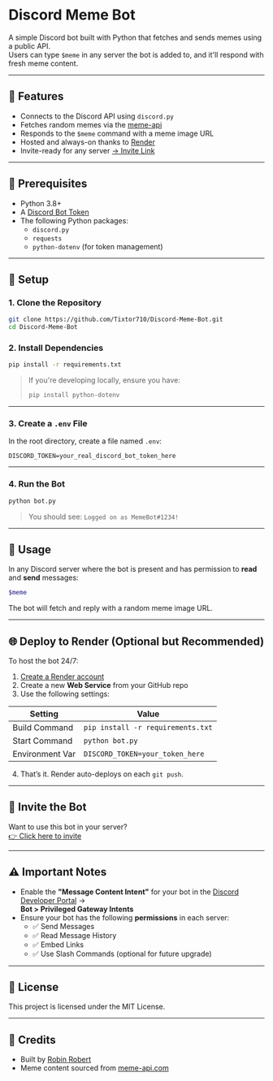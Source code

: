 # Discord Meme Bot

A simple Discord bot built with Python that fetches and sends memes using a public API.  
Users can type `$meme` in any server the bot is added to, and it'll respond with fresh meme content.

---

## 🚀 Features

- Connects to the Discord API using `discord.py`
- Fetches random memes via the [meme-api](https://meme-api.com)
- Responds to the `$meme` command with a meme image URL
- Hosted and always-on thanks to [Render](https://render.com)
- Invite-ready for any server [→ Invite Link](#-invite-the-bot)

---

## 🧰 Prerequisites

- Python 3.8+
- A [Discord Bot Token](https://discord.com/developers/applications)
- The following Python packages:
  - `discord.py`
  - `requests`
  - `python-dotenv` (for token management)

---

## 🔧 Setup

### 1. Clone the Repository

```bash
git clone https://github.com/Tixtor710/Discord-Meme-Bot.git
cd Discord-Meme-Bot
```

### 2. Install Dependencies

```bash
pip install -r requirements.txt
```

> If you're developing locally, ensure you have:
> ```bash
> pip install python-dotenv
> ```

---

### 3. Create a `.env` File

In the root directory, create a file named `.env`:

```env
DISCORD_TOKEN=your_real_discord_bot_token_here
```

---

### 4. Run the Bot

```bash
python bot.py
```

> You should see:
> `Logged on as MemeBot#1234!`

---

## 💬 Usage

In any Discord server where the bot is present and has permission to **read** and **send** messages:

```bash
$meme
```

The bot will fetch and reply with a random meme image URL.

---

## 🌐 Deploy to Render (Optional but Recommended)

To host the bot 24/7:

1. [Create a Render account](https://render.com)
2. Create a new **Web Service** from your GitHub repo
3. Use the following settings:

| Setting            | Value                            |
|--------------------|----------------------------------|
| Build Command      | `pip install -r requirements.txt`|
| Start Command      | `python bot.py`                  |
| Environment Var    | `DISCORD_TOKEN=your_token_here`  |

4. That’s it. Render auto-deploys on each `git push`.

---

## 🔗 Invite the Bot

Want to use this bot in your server?  
[👉 Click here to invite](https://discord.com/oauth2/authorize?client_id=1389285548019027968&permissions=2147731520&integration_type=0&scope=bot)

---

## ⚠️ Important Notes

- Enable the **"Message Content Intent"** for your bot in the [Discord Developer Portal](https://discord.com/developers/applications) →  
  **Bot > Privileged Gateway Intents**
- Ensure your bot has the following **permissions** in each server:
  - ✅ Send Messages
  - ✅ Read Message History
  - ✅ Embed Links
  - ✅ Use Slash Commands (optional for future upgrade)

---

## 📜 License

This project is licensed under the MIT License.

---

## 🧠 Credits

- Built by [Robin Robert](https://github.com/Tixtor710)
- Meme content sourced from [meme-api.com](https://meme-api.com)